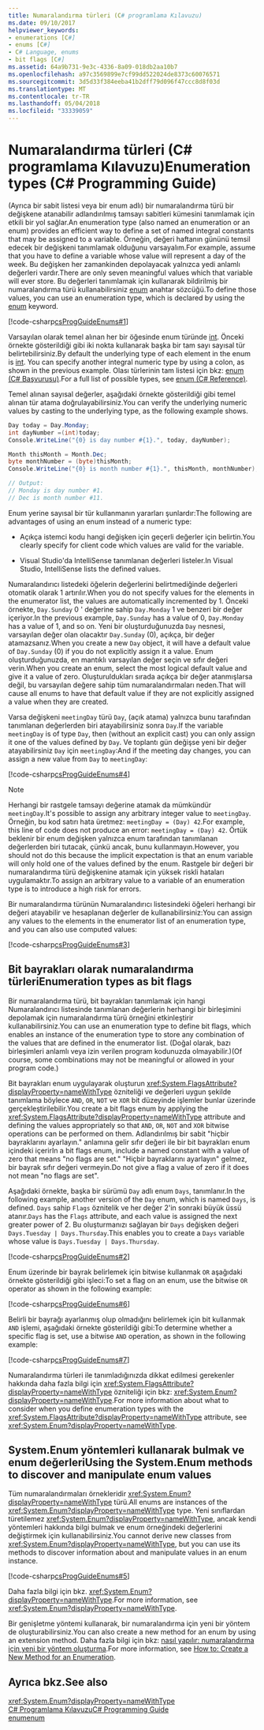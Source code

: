 ```yaml
---
title: Numaralandırma türleri (C# programlama Kılavuzu)
ms.date: 09/10/2017
helpviewer_keywords:
- enumerations [C#]
- enums [C#]
- C# Language, enums
- bit flags [C#]
ms.assetid: 64a9b731-9e3c-4336-8a09-018db2aa10b7
ms.openlocfilehash: a97c3569899e7cf99dd522024de8373c60076571
ms.sourcegitcommit: 3d5d33f384eeba41b2dff79d096f47ccc8d8f03d
ms.translationtype: MT
ms.contentlocale: tr-TR
ms.lasthandoff: 05/04/2018
ms.locfileid: "33339059"
---
```

# <a name="enumeration-types-c-programming-guide"></a><span data-ttu-id="47c66-102">Numaralandırma türleri (C# programlama Kılavuzu)</span><span class="sxs-lookup"><span data-stu-id="47c66-102">Enumeration types (C# Programming Guide)</span></span>

<span data-ttu-id="47c66-103">(Ayrıca bir sabit listesi veya bir enum adlı) bir numaralandırma türü bir değişkene atanabilir adlandırılmış tamsayı sabitleri kümesini tanımlamak için etkili bir yol sağlar.</span><span class="sxs-lookup"><span data-stu-id="47c66-103">An enumeration type (also named an enumeration or an enum) provides an efficient way to define a set of named integral constants that may be assigned to a variable.</span></span> <span data-ttu-id="47c66-104">Örneğin, değeri haftanın gününü temsil edecek bir değişkeni tanımlamak olduğunu varsayalım.</span><span class="sxs-lookup"><span data-stu-id="47c66-104">For example, assume that you have to define a variable whose value will represent a day of the week.</span></span> <span data-ttu-id="47c66-105">Bu değişken her zamankinden depolayacak yalnızca yedi anlamlı değerleri vardır.</span><span class="sxs-lookup"><span data-stu-id="47c66-105">There are only seven meaningful values which that variable will ever store.</span></span> <span data-ttu-id="47c66-106">Bu değerleri tanımlamak için kullanarak bildirilmiş bir numaralandırma türü kullanabilirsiniz [enum](../../csharp/language-reference/keywords/enum.md) anahtar sözcüğü.</span><span class="sxs-lookup"><span data-stu-id="47c66-106">To define those values, you can use an enumeration type, which is declared by using the [enum](../../csharp/language-reference/keywords/enum.md) keyword.</span></span>

[!code-csharp[csProgGuideEnums#1](../../../samples/snippets/csharp/VS_Snippets_VBCSharp/csProgGuideEnums/CS/Enums.cs#1)]

<span data-ttu-id="47c66-107">Varsayılan olarak temel alınan her bir öğesinde enum türünde [int](../../csharp/language-reference/keywords/int.md). Önceki örnekte gösterildiği gibi iki nokta kullanarak başka bir tam sayı sayısal tür belirtebilirsiniz.</span><span class="sxs-lookup"><span data-stu-id="47c66-107">By default the underlying type of each element in the enum is [int](../../csharp/language-reference/keywords/int.md). You can specify another integral numeric type by using a colon, as shown in the previous example.</span></span> <span data-ttu-id="47c66-108">Olası türlerinin tam listesi için bkz: [enum (C# Başvurusu)](../../csharp/language-reference/keywords/enum.md).</span><span class="sxs-lookup"><span data-stu-id="47c66-108">For a full list of possible types, see [enum (C# Reference)](../../csharp/language-reference/keywords/enum.md).</span></span>

<span data-ttu-id="47c66-109">Temel alınan sayısal değerler, aşağıdaki örnekte gösterildiği gibi temel alınan tür atama doğrulayabilirsiniz.</span><span class="sxs-lookup"><span data-stu-id="47c66-109">You can verify the underlying numeric values by casting  to the underlying type, as the following example shows.</span></span>

```csharp
Day today = Day.Monday;
int dayNumber =(int)today;
Console.WriteLine("{0} is day number #{1}.", today, dayNumber);

Month thisMonth = Month.Dec;
byte monthNumber = (byte)thisMonth;
Console.WriteLine("{0} is month number #{1}.", thisMonth, monthNumber);

// Output:
// Monday is day number #1.
// Dec is month number #11.
```

<span data-ttu-id="47c66-110">Enum yerine sayısal bir tür kullanmanın yararları şunlardır:</span><span class="sxs-lookup"><span data-stu-id="47c66-110">The following are advantages of using an enum instead of a numeric type:</span></span>

- <span data-ttu-id="47c66-111">Açıkça istemci kodu hangi değişken için geçerli değerler için belirtin.</span><span class="sxs-lookup"><span data-stu-id="47c66-111">You clearly specify for client code which values are valid for the variable.</span></span>

- <span data-ttu-id="47c66-112">Visual Studio'da IntelliSense tanımlanan değerleri listeler.</span><span class="sxs-lookup"><span data-stu-id="47c66-112">In Visual Studio, IntelliSense lists the defined values.</span></span>

<span data-ttu-id="47c66-113">Numaralandırıcı listedeki öğelerin değerlerini belirtmediğinde değerleri otomatik olarak 1 artırılır.</span><span class="sxs-lookup"><span data-stu-id="47c66-113">When you do not specify values for the elements in the enumerator list, the values are automatically incremented by 1.</span></span> <span data-ttu-id="47c66-114">Önceki örnekte, `Day.Sunday` 0 ' değerine sahip `Day.Monday` 1 ve benzeri bir değer içeriyor.</span><span class="sxs-lookup"><span data-stu-id="47c66-114">In the previous example, `Day.Sunday` has a value of 0, `Day.Monday` has a value of 1, and so on.</span></span> <span data-ttu-id="47c66-115">Yeni bir oluşturduğunuzda `Day` nesnesi, varsayılan değer olan olacaktır `Day.Sunday` (0), açıkça, bir değer atamazsanız.</span><span class="sxs-lookup"><span data-stu-id="47c66-115">When you create a new `Day` object, it will have a default value of `Day.Sunday` (0) if you do not explicitly assign it a value.</span></span> <span data-ttu-id="47c66-116">Enum oluşturduğunuzda, en mantıklı varsayılan değer seçin ve sıfır değeri verin.</span><span class="sxs-lookup"><span data-stu-id="47c66-116">When you create an enum, select the most logical default value and give it a value of zero.</span></span> <span data-ttu-id="47c66-117">Oluşturuldukları sırada açıkça bir değer atanmışlarsa değil, bu varsayılan değere sahip tüm numaralandırmaları neden.</span><span class="sxs-lookup"><span data-stu-id="47c66-117">That will cause all enums to have that default value if they are not explicitly assigned a value when they are created.</span></span>

<span data-ttu-id="47c66-118">Varsa değişkeni `meetingDay` türü `Day`, (açık atama) yalnızca bunu tarafından tanımlanan değerlerden biri atayabilirsiniz sonra `Day`.</span><span class="sxs-lookup"><span data-stu-id="47c66-118">If the variable `meetingDay` is of type `Day`, then (without an explicit cast) you can only assign it one of the values defined by `Day`.</span></span> <span data-ttu-id="47c66-119">Ve toplantı gün değişse yeni bir değer atayabilirsiniz `Day` için `meetingDay`:</span><span class="sxs-lookup"><span data-stu-id="47c66-119">And if the meeting day changes, you can assign a new value from `Day` to `meetingDay`:</span></span>

[!code-csharp[csProgGuideEnums#4](../../../samples/snippets/csharp/VS_Snippets_VBCSharp/csProgGuideEnums/CS/Enums.cs#4)]

> [!NOTE]
> <span data-ttu-id="47c66-120">Herhangi bir rastgele tamsayı değerine atamak da mümkündür `meetingDay`.</span><span class="sxs-lookup"><span data-stu-id="47c66-120">It's possible to assign any arbitrary integer value to `meetingDay`.</span></span> <span data-ttu-id="47c66-121">Örneğin, bu kod satırı hata üretmez: `meetingDay = (Day) 42`.</span><span class="sxs-lookup"><span data-stu-id="47c66-121">For example, this line of code does not produce an error: `meetingDay = (Day) 42`.</span></span> <span data-ttu-id="47c66-122">Örtük beklenir bir enum değişken yalnızca enum tarafından tanımlanan değerlerden biri tutacak, çünkü ancak, bunu kullanmayın.</span><span class="sxs-lookup"><span data-stu-id="47c66-122">However, you should not do this because the implicit expectation is that an enum variable will only hold one of the values defined by the enum.</span></span> <span data-ttu-id="47c66-123">Rastgele bir değeri bir numaralandırma türü değişkenine atamak için yüksek riskli hataları uygulamaktır.</span><span class="sxs-lookup"><span data-stu-id="47c66-123">To assign an arbitrary value to a variable of an enumeration type is to introduce a high risk for errors.</span></span>

<span data-ttu-id="47c66-124">Bir numaralandırma türünün Numaralandırıcı listesindeki öğeleri herhangi bir değeri atayabilir ve hesaplanan değerler de kullanabilirsiniz:</span><span class="sxs-lookup"><span data-stu-id="47c66-124">You can assign any values to the elements in the enumerator list of an enumeration type, and you can also use computed values:</span></span>

[!code-csharp[csProgGuideEnums#3](../../../samples/snippets/csharp/VS_Snippets_VBCSharp/csProgGuideEnums/CS/Enums.cs#3)]

## <a name="enumeration-types-as-bit-flags"></a><span data-ttu-id="47c66-125">Bit bayrakları olarak numaralandırma türleri</span><span class="sxs-lookup"><span data-stu-id="47c66-125">Enumeration types as bit flags</span></span>

<span data-ttu-id="47c66-126">Bir numaralandırma türü, bit bayrakları tanımlamak için hangi Numaralandırıcı listesinde tanımlanan değerlerin herhangi bir birleşimini depolamak için numaralandırma türü örneğini etkinleştirir kullanabilirsiniz.</span><span class="sxs-lookup"><span data-stu-id="47c66-126">You can use an enumeration type to define bit flags, which enables an instance of the enumeration type to store any combination of the values that are defined in the enumerator list.</span></span> <span data-ttu-id="47c66-127">(Doğal olarak, bazı birleşimleri anlamlı veya izin verilen program kodunuzda olmayabilir.)</span><span class="sxs-lookup"><span data-stu-id="47c66-127">(Of course, some combinations may not be meaningful or allowed in your program code.)</span></span>

<span data-ttu-id="47c66-128">Bit bayrakları enum uygulayarak oluşturun <xref:System.FlagsAttribute?displayProperty=nameWithType> özniteliği ve değerleri uygun şekilde tanımlama böylece `AND`, `OR`, `NOT` ve `XOR` bit düzeyinde işlemler bunlar üzerinde gerçekleştirilebilir.</span><span class="sxs-lookup"><span data-stu-id="47c66-128">You create a bit flags enum by applying the <xref:System.FlagsAttribute?displayProperty=nameWithType> attribute and defining the values appropriately so that `AND`, `OR`, `NOT` and `XOR` bitwise operations can be performed on them.</span></span> <span data-ttu-id="47c66-129">Adlandırılmış bir sabit "hiçbir bayraklarını ayarlayın." anlamına gelir sıfır değeri ile bir bit bayrakları enum içindeki içerir</span><span class="sxs-lookup"><span data-stu-id="47c66-129">In a bit flags enum, include a named constant with a value of zero that means "no flags are set."</span></span> <span data-ttu-id="47c66-130">"Hiçbir bayraklarını ayarlayın" gelmez, bir bayrak sıfır değeri vermeyin.</span><span class="sxs-lookup"><span data-stu-id="47c66-130">Do not give a flag a value of zero if it does not mean "no flags are set".</span></span>

<span data-ttu-id="47c66-131">Aşağıdaki örnekte, başka bir sürümü `Day` adlı enum `Days`, tanımlanır.</span><span class="sxs-lookup"><span data-stu-id="47c66-131">In the following example, another version of the `Day` enum, which is named `Days`, is defined.</span></span> <span data-ttu-id="47c66-132">`Days` sahip `Flags` öznitelik ve her değer 2'in sonraki büyük üssü atanır.</span><span class="sxs-lookup"><span data-stu-id="47c66-132">`Days` has the `Flags` attribute, and each value is assigned the next greater power of 2.</span></span> <span data-ttu-id="47c66-133">Bu oluşturmanızı sağlayan bir `Days` değişken değeri `Days.Tuesday | Days.Thursday`.</span><span class="sxs-lookup"><span data-stu-id="47c66-133">This enables you to create a `Days` variable whose value is `Days.Tuesday | Days.Thursday`.</span></span>

[!code-csharp[csProgGuideEnums#2](../../../samples/snippets/csharp/VS_Snippets_VBCSharp/csProgGuideEnums/CS/Enums.cs#2)]

<span data-ttu-id="47c66-134">Enum üzerinde bir bayrak belirlemek için bitwise kullanmak `OR` aşağıdaki örnekte gösterildiği gibi işleci:</span><span class="sxs-lookup"><span data-stu-id="47c66-134">To set a flag on an enum, use the bitwise `OR` operator as shown in the following example:</span></span>

[!code-csharp[csProgGuideEnums#6](../../../samples/snippets/csharp/VS_Snippets_VBCSharp/csProgGuideEnums/CS/Enums.cs#6)]

<span data-ttu-id="47c66-135">Belirli bir bayrağı ayarlanmış olup olmadığını belirlemek için bit kullanmak `AND` işlemi, aşağıdaki örnekte gösterildiği gibi:</span><span class="sxs-lookup"><span data-stu-id="47c66-135">To determine whether a specific flag is set, use a bitwise `AND` operation, as shown in the following example:</span></span>

[!code-csharp[csProgGuideEnums#7](../../../samples/snippets/csharp/VS_Snippets_VBCSharp/csProgGuideEnums/CS/Enums.cs#7)]

<span data-ttu-id="47c66-136">Numaralandırma türleri ile tanımladığınızda dikkat edilmesi gerekenler hakkında daha fazla bilgi için <xref:System.FlagsAttribute?displayProperty=nameWithType> özniteliği için bkz: <xref:System.Enum?displayProperty=nameWithType>.</span><span class="sxs-lookup"><span data-stu-id="47c66-136">For more information about what to consider when you define enumeration types with the <xref:System.FlagsAttribute?displayProperty=nameWithType> attribute, see <xref:System.Enum?displayProperty=nameWithType>.</span></span>

## <a name="using-the-systemenum-methods-to-discover-and-manipulate-enum-values"></a><span data-ttu-id="47c66-137">System.Enum yöntemleri kullanarak bulmak ve enum değerleri</span><span class="sxs-lookup"><span data-stu-id="47c66-137">Using the System.Enum methods to discover and manipulate enum values</span></span>

<span data-ttu-id="47c66-138">Tüm numaralandırmaları örnekleridir <xref:System.Enum?displayProperty=nameWithType> türü.</span><span class="sxs-lookup"><span data-stu-id="47c66-138">All enums are instances of the <xref:System.Enum?displayProperty=nameWithType> type.</span></span> <span data-ttu-id="47c66-139">Yeni sınıflardan türetilemez <xref:System.Enum?displayProperty=nameWithType>, ancak kendi yöntemleri hakkında bilgi bulmak ve enum örneğindeki değerlerini değiştirmek için kullanabilirsiniz.</span><span class="sxs-lookup"><span data-stu-id="47c66-139">You cannot derive new classes from <xref:System.Enum?displayProperty=nameWithType>, but you can use its methods to discover information about and manipulate values in an enum instance.</span></span>

[!code-csharp[csProgGuideEnums#5](../../../samples/snippets/csharp/VS_Snippets_VBCSharp/csProgGuideEnums/CS/Enums.cs#5)]

<span data-ttu-id="47c66-140">Daha fazla bilgi için bkz. <xref:System.Enum?displayProperty=nameWithType>.</span><span class="sxs-lookup"><span data-stu-id="47c66-140">For more information, see <xref:System.Enum?displayProperty=nameWithType>.</span></span>

<span data-ttu-id="47c66-141">Bir genişletme yöntemi kullanarak, bir numaralandırma için yeni bir yöntem de oluşturabilirsiniz.</span><span class="sxs-lookup"><span data-stu-id="47c66-141">You can also create a new method for an enum by using an extension method.</span></span> <span data-ttu-id="47c66-142">Daha fazla bilgi için bkz: [nasıl yapılır: numaralandırma için yeni bir yöntem oluşturma](../../csharp/programming-guide/classes-and-structs/how-to-create-a-new-method-for-an-enumeration.md).</span><span class="sxs-lookup"><span data-stu-id="47c66-142">For more information, see [How to: Create a New Method for an Enumeration](../../csharp/programming-guide/classes-and-structs/how-to-create-a-new-method-for-an-enumeration.md).</span></span>

## <a name="see-also"></a><span data-ttu-id="47c66-143">Ayrıca bkz.</span><span class="sxs-lookup"><span data-stu-id="47c66-143">See also</span></span>
 <xref:System.Enum?displayProperty=nameWithType>  
 [<span data-ttu-id="47c66-144">C# Programlama Kılavuzu</span><span class="sxs-lookup"><span data-stu-id="47c66-144">C# Programming Guide</span></span>](../../csharp/programming-guide/index.md)  
 [<span data-ttu-id="47c66-145">enum</span><span class="sxs-lookup"><span data-stu-id="47c66-145">enum</span></span>](../../csharp/language-reference/keywords/enum.md)
